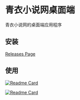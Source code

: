 # 青衣小说网桌面端
 青衣小说网的桌面端应用程序

## 安装

[Releases Page](https://github.com/Grey-Wind/QingYiNovels/releases/latest)

## 使用

[![Readme Card](https://github-readme-stats.vercel.app/api/pin/?username=cefsharp&repo=cefsharp)](https://github.com/cefsharp/cefsharp)

[![Readme Card](https://github-readme-stats.vercel.app/api/pin/?username=JamesNK&repo=Newtonsoft.Json)](https://github.com/JamesNK/Newtonsoft.Json)

